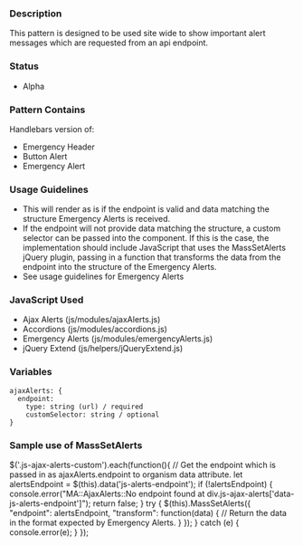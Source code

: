 ### Description
This pattern is designed to be used site wide to show important alert messages which are requested from an api endpoint.


### Status
* Alpha


### Pattern Contains
Handlebars version of:
* Emergency Header
* Button Alert
* Emergency Alert

### Usage Guidelines 
  * This will render as is if the endpoint is valid and data matching the structure Emergency Alerts is received.
  * If the endpoint will not provide data matching the structure, a custom selector can be passed into the component. If this is the case, the implementation should include JavaScript that uses the MassSetAlerts jQuery plugin, passing in a function that transforms the data from the endpoint into the structure of the Emergency Alerts.
  * See usage guidelines for Emergency Alerts

### JavaScript Used
* Ajax Alerts (js/modules/ajaxAlerts.js)
* Accordions (js/modules/accordions.js)
* Emergency Alerts (js/modules/emergencyAlerts.js)
* jQuery Extend (js/helpers/jQueryExtend.js)

### Variables
~~~
ajaxAlerts: {
  endpoint: 
    type: string (url) / required
    customSelector: string / optional
}
~~~

### Sample use of MassSetAlerts

$('.js-ajax-alerts-custom').each(function(){
  // Get the endpoint which is passed in as ajaxAlerts.endpoint to organism data attribute.
  let alertsEndpoint = $(this).data('js-alerts-endpoint');
  if (!alertsEndpoint) {
    console.error("MA::AjaxAlerts::No endpoint found at div.js-ajax-alerts['data-js-alerts-endpoint']");
    return false;
  }
  try {
    $(this).MassSetAlerts({
      "endpoint": alertsEndpoint,
      "transform": function(data) {
        // Return the data in the format expected by Emergency Alerts.
      }
    });
  }
  catch (e) {
    console.error(e);
  }
});
